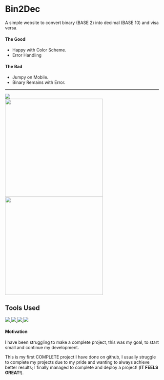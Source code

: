 # Bin2Dec
A simple website to convert binary (BASE 2) into decimal (BASE 10) and visa versa.
#### The Good
- Happy with Color Scheme.
- Error Handling

#### The Bad
- Jumpy on Mobile.
- Binary Remains with Error.

<hr />

<a href="https://coldlombax.github.io/Personal-Project-Bin2Dec/" target="blank"> 
  <img src="https://img.shields.io/badge/DEMO-lightgreen?label=Bin2Dec&style=for-the-badge&logo=react">
</a>
<div>
  <img src="https://user-images.githubusercontent.com/73673516/122212275-8e73ae80-ce9f-11eb-8f80-fd8b00f6fddf.png" width=320>
  <img src="https://user-images.githubusercontent.com/73673516/122212268-8ca9eb00-ce9f-11eb-9ae6-6bdbde0177d7.png" width=320>
</div>

## Tools Used
<p align = "left">
  <a href="https://reactjs.org/" target="blank"> 
    <img src="https://img.shields.io/badge/react-333?label=&style=for-the-badge&logo=react">
  </a>
  <a href="https://developer.mozilla.org/en-US/docs/Glossary/HTML5" target="blank"> 
    <img src="https://img.shields.io/badge/html5-333?label=&style=for-the-badge&logo=html5">
  </a>
   <a href="https://sass-lang.com/" target="blank"> 
    <img src="https://img.shields.io/badge/sass-333?label=&style=for-the-badge&logo=sass">
  </a>
  <a href="https://www.javascript.com/" target="blank"> 
    <img src="https://img.shields.io/badge/javascript-333?label=&style=for-the-badge&logo=javascript">
  </a>
</p>

#### Motivation
I have been struggling to make a complete project, this was my goal, to start small and continue my development.

This is my first COMPLETE project I have done on github, I usually struggle to complete my projects due to my pride and wanting to always achieve better results; I finally managed to complete and deploy a project! (**IT FEELS GREAT!**).



